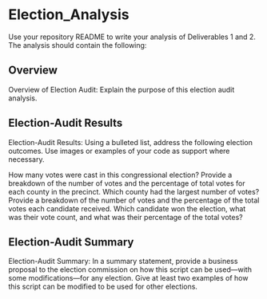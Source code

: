 # Election_Analysis

Use your repository README to write your analysis of Deliverables 1 and 2. The analysis should contain the following:

## Overview

Overview of Election Audit: Explain the purpose of this election audit analysis.

## Election-Audit Results

Election-Audit Results: Using a bulleted list, address the following election outcomes. Use images or examples of your code as support where necessary.

How many votes were cast in this congressional election?
Provide a breakdown of the number of votes and the percentage of total votes for each county in the precinct.
Which county had the largest number of votes?
Provide a breakdown of the number of votes and the percentage of the total votes each candidate received.
Which candidate won the election, what was their vote count, and what was their percentage of the total votes?

## Election-Audit Summary

Election-Audit Summary: In a summary statement, provide a business proposal to the election commission on how this script can be used—with some modifications—for any election. Give at least two examples of how this script can be modified to be used for other elections.
